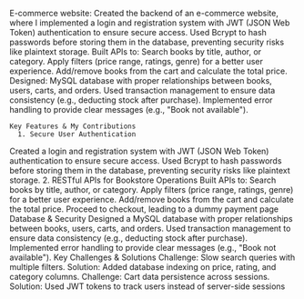  E-commerce website: Created the backend of an e-commerce website, where I
 implemented a login and registration system with JWT (JSON Web Token) authentication
 to ensure secure access. Used Bcrypt to hash passwords before storing them in the
 database, preventing security risks like plaintext storage.
 Built APIs to: Search books by title, author, or category. Apply filters (price range, ratings,
 genre) for a better user experience. Add/remove books from the cart and calculate the
 total price.
 Designed: MySQL database with proper relationships between books, users, carts, and
 orders. Used transaction management to ensure data consistency (e.g., deducting stock
 after purchase). Implemented error handling to provide clear messages (e.g., "Book not
 available").
   
    
    Key Features & My Contributions
      1. Secure User Authentication
 Created a login and registration system with JWT (JSON Web Token) authentication to ensure
 secure access.
 Used Bcrypt to hash passwords before storing them in the database, preventing security risks like
 plaintext storage.
   2. RESTful APIs for Bookstore Operations
 Built APIs to:
 Search books by title, author, or category.
 Apply filters (price range, ratings, genre) for a better user experience.
 Add/remove books from the cart and calculate the total price.
 Proceed to checkout, leading to a dummy payment page 
     Database & Security
 Designed a MySQL database with proper relationships between books, users, carts, and orders.
 Used transaction management to ensure data consistency (e.g., deducting stock after purchase).
 Implemented error handling to provide clear messages (e.g., "Book not available").
 Key Challenges & Solutions
 Challenge: Slow search queries with multiple filters.
 Solution: Added database indexing on price, rating, and category columns.
 Challenge: Cart data persistence across sessions.
 Solution: Used JWT tokens to track users instead of server-side sessions

